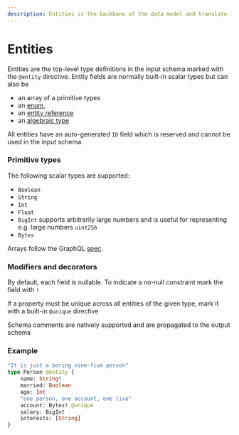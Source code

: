 ```yaml
---
description: Entities is the backbone of the data model and translate into the db schema
---
```


# Entities

Entities are the top-level type definitions in the input schema marked with the `@entity` directive. Entity fields are normally built-in scalar types but can also be 

* an array of a primitive types
* an [enum](enums.md),
* an [entity reference](entity-relationship.md)
* an [algebraic type ](variant-types.md)

All entities have an auto-generated `ID` field which is reserved and cannot be used in the input schema.

### Primitive types

The following scalar types are supported:

* `Boolean`
* `String`
* `Int`
* `Float`
* `BigInt` supports arbitrarily large numbers and is useful for representing e.g. large numbers `uint256`
* `Bytes`

Arrays follow the GraphQL [spec](https://spec.graphql.org/June2018/).

### Modifiers and decorators 

By default, each field is nullable. To indicate a no-null constraint mark the field with `!`

If a property must be unique across all entities of the given type, mark it with a built-in `@unique` directive

Schema comments are natively supported and are propagated to the output schema

### Example

```graphql
"It is just a boring nine-five person"
type Person @entity {
    name: String!
    married: Boolean
    age: Int
    "one person, one account, one live"
    account: Bytes! @unique
    salary: BigInt
    interests: [String]
}
```

